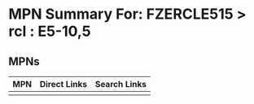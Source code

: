 



# MPN Summary For: FZERCLE515 > rcl : E5-10,5

## MPNs
  

|MPN|Direct Links|Search Links|
| :--- | :--- | :--- |
||||
